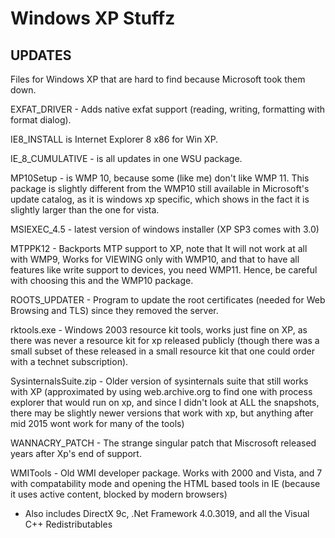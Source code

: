 # Windows XP Stuffz

## UPDATES

Files for Windows XP that are hard to find because Microsoft took them down.

EXFAT_DRIVER - Adds native exfat support (reading, writing, formatting with format dialog).

IE8_INSTALL is Internet Explorer 8 x86 for Win XP.

IE_8_CUMULATIVE - is all updates in one WSU package.

MP10Setup - is WMP 10, because some (like me) don't like WMP 11. This package is slightly different from the WMP10 still available in Microsoft's update catalog, as it is windows xp specific, which shows in the fact it is slightly larger than the one for vista.

MSIEXEC_4.5 - latest version of windows installer (XP SP3 comes with 3.0)

MTPPK12 - Backports MTP support to XP, note that It will not work at all with WMP9, Works for VIEWING only with WMP10, and that to have all features like write support to devices, you need WMP11. Hence, be careful with choosing this and the WMP10 package.

ROOTS_UPDATER - Program to update the root certificates (needed for Web Browsing and TLS) since they removed the server.

rktools.exe - Windows 2003 resource kit tools, works just fine on XP, as there was never a resource kit for xp released publicly (though there was a small subset of these released in a small resource kit that one could order with a technet subscription).

SysinternalsSuite.zip - Older version of sysinternals suite that still works with XP (approximated by using web.archive.org to find one with process explorer that would run on xp, and since I didn't look at ALL the snapshots, there may be slightly newer versions that work with xp, but anything after mid 2015 wont work for many of the tools)

WANNACRY_PATCH - The strange singular patch that Miscrosoft released years after Xp's end of support.

WMITools - Old WMI developer package. Works with 2000 and Vista, and 7 with compatability mode and opening the HTML based tools in IE (because it uses active content, blocked by modern browsers)

 - Also includes DirectX 9c, .Net Framework 4.0.3019, and all the Visual C++ Redistributables
